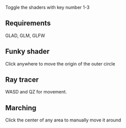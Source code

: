 Toggle the shaders with key number 1-3


## Requirements

GLAD, GLM, GLFW

## Funky shader

Click anywhere to move the origin of the outer circle

## Ray tracer

WASD and QZ for movement. 

## Marching

Click the center of any area to manually move it around